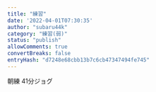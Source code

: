 ```yaml
---
title: "練習"
date: '2022-04-01T07:30:35'
author: "subaru44k"
category: "練習(弱)"
status: "publish"
allowComments: true
convertBreaks: false
entryHash: "d7248e68cbb13b7c6cb47347494fe745"
---
```

朝練
41分ジョグ
